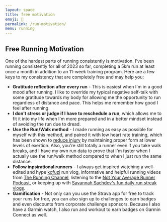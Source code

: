```yaml
---
layout: space
title: free motivation
emoji: 😤
permalink: /run-motivation/
menu: running
---
```

<h2>Free Running Motivation</h2>
One of the hardest parts of running consistently is motivation. I've been running consistently for all of 2023 so far, completing a 5km run at least once a month in addition to an 11-week training program. Here are a few keys to my consistency that are completely free and may help you:
<ul>
    <li><b>Gratitude reflection after every run</b> - This is easiest when I'm in a good mood after running. I like to override my typical negative self-talk with some gratitude towards my body for allowing me the opportunity to run regardless of distance and pace. This helps me remember how good I feel after running.</li>
    <li><b>I don't stress or judge if I have to reschedule a run</b>, which allows me to fit it into my life when I'm more prepared and in a better mindset instead of avoiding the run due to dread.</li>
    <li><b>Use the Run/Walk method</b> - I made running as easy as possible for myself with this method, and paired it with low heart rate training, which has been shown to <a target="_blank" href="https://philmaffetone.com/180-formula/">reduce injury</a> by maintaining proper form at lower levels of exertion. Also, you're still totally a runner even if you take walk breaks, and I have my own run data to prove that I'm faster when I actually use the run/walk method compared to when I just run the same distance. </li>
    <li><b>Follow inpsirational runners</b> - I always get inspired watching a well-edited and hype <a target="_blank" href="https://www.youtube.com/@kofuzi">kofuzi</a> run vlog, informative and helpful running videos from <a target="_blank" href="https://www.youtube.com/runningchannel">The Running Channel</a>, listening to the <a target="_blank" href="https://notyouraveragerunner.com/podcast/">Not Your Average Runner Podcast</a>, or keeping up with <a target="_blank" href="https://www.instagram.com/savannahsachdev/">Savannah Sachdev's fun daily run streak vlogs</a>.</li>
    <li><b>Gamification</b> - Not only can you use the Strava app for free to track your runs for free, you can also sign up to challenges to earn badges and even discounts from corporate challenge sponsors. Because I also have a Garmin watch, I also run and workout to earn badges on Garmin Connect as well.</li>
</ul>